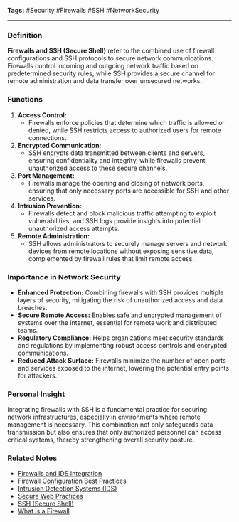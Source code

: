 **Tags:** #Security #Firewalls #SSH #NetworkSecurity

---

### **Definition**

**Firewalls and SSH (Secure Shell)** refer to the combined use of firewall configurations and SSH protocols to secure network communications. Firewalls control incoming and outgoing network traffic based on predetermined security rules, while SSH provides a secure channel for remote administration and data transfer over unsecured networks.

### **Functions**

1. **Access Control:**
    - Firewalls enforce policies that determine which traffic is allowed or denied, while SSH restricts access to authorized users for remote connections.
2. **Encrypted Communication:**
    - SSH encrypts data transmitted between clients and servers, ensuring confidentiality and integrity, while firewalls prevent unauthorized access to these secure channels.
3. **Port Management:**
    - Firewalls manage the opening and closing of network ports, ensuring that only necessary ports are accessible for SSH and other services.
4. **Intrusion Prevention:**
    - Firewalls detect and block malicious traffic attempting to exploit vulnerabilities, and SSH logs provide insights into potential unauthorized access attempts.
5. **Remote Administration:**
    - SSH allows administrators to securely manage servers and network devices from remote locations without exposing sensitive data, complemented by firewall rules that limit remote access.

### **Importance in Network Security**

- **Enhanced Protection:** Combining firewalls with SSH provides multiple layers of security, mitigating the risk of unauthorized access and data breaches.
- **Secure Remote Access:** Enables safe and encrypted management of systems over the internet, essential for remote work and distributed teams.
- **Regulatory Compliance:** Helps organizations meet security standards and regulations by implementing robust access controls and encrypted communications.
- **Reduced Attack Surface:** Firewalls minimize the number of open ports and services exposed to the internet, lowering the potential entry points for attackers.

### **Personal Insight**

Integrating firewalls with SSH is a fundamental practice for securing network infrastructures, especially in environments where remote management is necessary. This combination not only safeguards data transmission but also ensures that only authorized personnel can access critical systems, thereby strengthening overall security posture.

### **Related Notes**

- [Firewalls and IDS Integration](Firewalls%20and%20IDS%20Integration.md)
- [Firewall Configuration Best Practices](Firewall%20Configuration%20Best%20Practices.md)
- [Intrusion Detection Systems (IDS)](Intrusion%20Detection%20Systems%20(IDS).md)
- [Secure Web Practices](Secure%20Web%20Practices.md)
- [SSH (Secure Shell)](SSH%20(Secure%20Shell).md)
- [What is a Firewall](What%20is%20a%20Firewall.md)